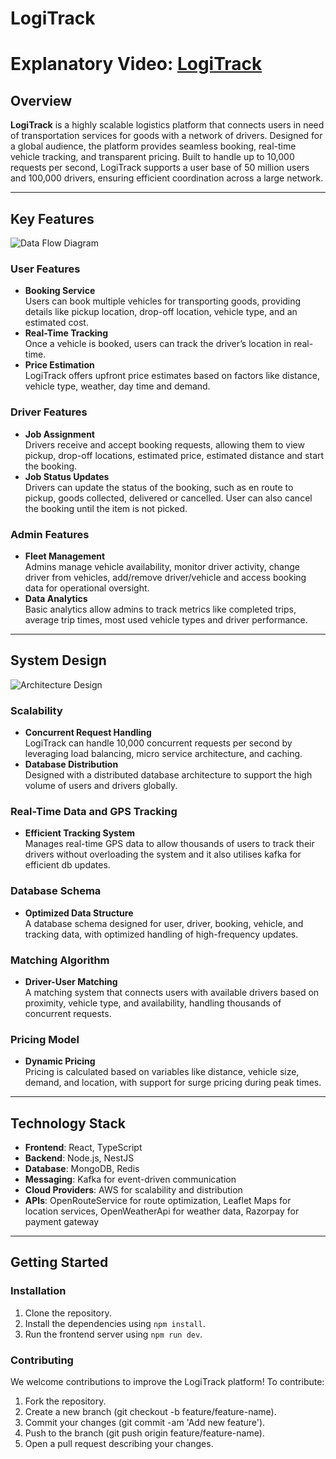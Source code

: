 # LogiTrack

# Explanatory Video: [LogiTrack](https://www.loom.com/share/3fd2d981f02b41048a87f2f1bc292d16?sid=4b65da30-2c73-4743-8366-33c74701c4c9)

## Overview
**LogiTrack** is a highly scalable logistics platform that connects users in need of transportation services for goods with a network of drivers. Designed for a global audience, the platform provides seamless booking, real-time vehicle tracking, and transparent pricing. Built to handle up to 10,000 requests per second, LogiTrack supports a user base of 50 million users and 100,000 drivers, ensuring efficient coordination across a large network.

---

## Key Features

<!-- image of data flow diagram -->
![Data Flow Diagram](https://drive.google.com/file/d/1qw-3IMfUf6r22Wu2NSuSHDA26p9fwNo2/view?usp=sharing)
### User Features
- **Booking Service**  
  Users can book multiple vehicles for transporting goods, providing details like pickup location, drop-off location, vehicle type, and an estimated cost.
- **Real-Time Tracking**  
  Once a vehicle is booked, users can track the driver’s location in real-time.
- **Price Estimation**  
  LogiTrack offers upfront price estimates based on factors like distance, vehicle type, weather, day time and demand.

### Driver Features
- **Job Assignment**  
  Drivers receive and accept booking requests, allowing them to view pickup, drop-off locations, estimated price, estimated distance and start the booking.
- **Job Status Updates**  
  Drivers can update the status of the booking, such as en route to pickup, goods collected, delivered or cancelled.
  User can also cancel the booking until the item is not picked.

### Admin Features
- **Fleet Management**  
  Admins manage vehicle availability, monitor driver activity, change driver from vehicles, add/remove driver/vehicle and access booking data for operational oversight.
- **Data Analytics**  
  Basic analytics allow admins to track metrics like completed trips, average trip times, most used vehicle types and driver performance.

---

## System Design

<!-- image of architecture -->
![Architecture Design](https://drive.google.com/file/d/1-mXkEdI_ikrihqudvvs-IDLUmIT3qAJg/view?usp=drive_link)

### Scalability
- **Concurrent Request Handling**  
  LogiTrack can handle 10,000 concurrent requests per second by leveraging load balancing, micro service architecture, and caching.
- **Database Distribution**  
  Designed with a distributed database architecture to support the high volume of users and drivers globally.

### Real-Time Data and GPS Tracking
- **Efficient Tracking System**  
  Manages real-time GPS data to allow thousands of users to track their drivers without overloading the system and it also utilises kafka for efficient db updates.

### Database Schema
- **Optimized Data Structure**  
  A database schema designed for user, driver, booking, vehicle, and tracking data, with optimized handling of high-frequency updates.

### Matching Algorithm
- **Driver-User Matching**  
  A matching system that connects users with available drivers based on proximity, vehicle type, and availability, handling thousands of concurrent requests.

### Pricing Model
- **Dynamic Pricing**  
  Pricing is calculated based on variables like distance, vehicle size, demand, and location, with support for surge pricing during peak times.

---

## Technology Stack
- **Frontend**: React, TypeScript
- **Backend**: Node.js, NestJS
- **Database**: MongoDB, Redis
- **Messaging**: Kafka for event-driven communication
- **Cloud Providers**: AWS for scalability and distribution
- **APIs**: OpenRouteService for route optimization, Leaflet Maps for location services, OpenWeatherApi for weather data, Razorpay for payment gateway

---

## Getting Started


### Installation
1. Clone the repository.
2. Install the dependencies using `npm install`.
3. Run the frontend server using `npm run dev`.

### Contributing
We welcome contributions to improve the LogiTrack platform! To contribute:

1. Fork the repository.
2. Create a new branch (git checkout -b feature/feature-name).
3. Commit your changes (git commit -am 'Add new feature').
4. Push to the branch (git push origin feature/feature-name).
5. Open a pull request describing your changes.